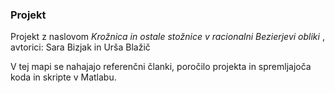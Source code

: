 ### Projekt

Projekt z naslovom *Krožnica in ostale stožnice v racionalni Bezierjevi obliki*
, avtorici: Sara Bizjak in Urša Blažič

V tej mapi se nahajajo referenčni članki, poročilo projekta in spremljajoča koda in skripte v Matlabu.
